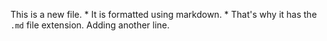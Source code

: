 This is a new file. * It is formatted using markdown. * That's why it has the `.md` file extension.
Adding another line.
